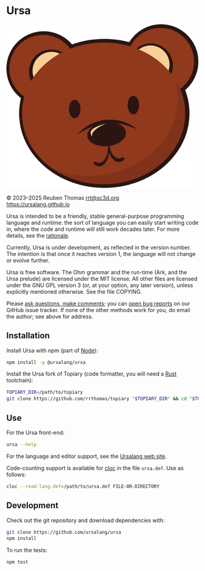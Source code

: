 # Ursa

![logo](mascot/ursula.svg)

© 2023–2025 Reuben Thomas <rrt@sc3d.org>  
https://ursalang.github.io

Ursa is intended to be a friendly, stable general-purpose programming
language and runtime: the sort of language you can easily start writing code
in, where the code and runtime will still work decades later. For more
details, see the [rationale](https://ursalang.github.io/rationale.html).

Currently, Ursa is under development, as reflected in the version number.
The intention is that once it reaches version 1, the language will not
change or evolve further.

Ursa is free software. The Ohm grammar and the run-time (Ark, and the Ursa
prelude) are licensed under the MIT license. All other files are licensed
under the GNU GPL version 3 (or, at your option, any later version), unless
explicitly mentioned otherwise. See the file COPYING.

Please [ask questions, make comments](https://ursalang.github.io/discussions.html);
you can [open bug reports](https://github.com/ursalang/ursa/issues) on our
GitHub issue tracker. If none of the other methods work for you, do email
the author; see above for address.

## Installation

Install Ursa with npm (part of [Node](https://nodejs.org/)):

```sh
npm install -g @ursalang/ursa
```

Install the Ursa fork of Topiary (code formatter, you will need a [Rust](https://www.rust-lang.org/) toolchain):

```sh
TOPIARY_DIR=/path/to/topiary
git clone https://github.com/rrthomas/topiary "$TOPIARY_DIR" && cd "$TOPIARY_DIR" && cargo install --path topiary-cli
```

## Use

For the Ursa front-end:

```sh
ursa --help
```

For the language and editor support, see the [Ursalang web site](https://ursalang.github.io).

Code-counting support is available for [cloc](https://github.com/AlDanial/cloc) in the file `ursa.def`. Use as follows:

```sh
cloc --read-lang-def=/path/to/ursa.def FILE-OR-DIRECTORY
```

## Development

Check out the git repository and download dependencies with:

```sh
git clone https://github.com/ursalang/ursa
npm install
```

To run the tests:

```sh
npm test
```
